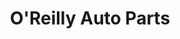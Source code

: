 ---
title: "O'Reilly Auto Parts"
url: /milwaukee/oreilly-auto-parts-west-cherry-street/
shop: Autoteile
---